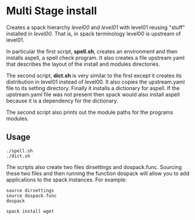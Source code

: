 # Multi Stage install
Creates a spack hierarchy *level00* and *level01* with level01 reusing "stuff" installed in *level00*. That is, in spack terminology level00 is upstream of level01.

In particular the first script, **spell.sh**, creates an environment and then installs aspell, a spell check program.  It also creates a file upstream.yaml that describes the layout of the install and modules directories.  

The second script, **dict.sh** is very similar to the first except it creates its distribution in level01 instead of level00.  It also copies the upstream.yaml file to its setting directory.  Finally it installs a dictionary for aspell.  If the upstream.yaml file was not present then spack would also install aspell because it is a dependency for the dictionary.  

The second script also prints out the module paths for the programs modules.


## Usage

```
./spell.sh
./dict.sh
```

The scripts also create two files dirsettings and dospack.func.  Sourcing these two files and then running the function dospack will allow you to add applications to the spack instances.  For example:

```
source dirsettings
source dospack.func
dospack

spack install wget
```
